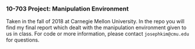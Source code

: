### 10-703 Project: Manipulation Environment

Taken in the fall of 2018 at Carnegie Mellon University.  In the repo you will find my final report which dealt with the manipulation environment given to us in class.  For code or more information, please contact `josephkim@cmu.edu` for questions.
